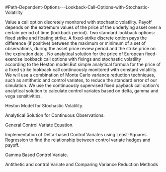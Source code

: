 #Path-Dependent-Options---Lookback-Call-Options-with-Stochastic-Volatility

Value a call option discretely monitored with stochastic volatility. Payoff depends on the extremum values of the price of the underlying asset over a certain period of time (lookback period). Two standard lookback options: fixed strike and floating strike. A fixed-strike discrete option pays the difference (if positive) between the maximum or minimum of a set of observations, during the asset price review period and the strike price on the expiration date . No analytical solution for the price of European fixed-exercise lookback call options with fixings and stochastic volatility according to the Heston model.But simple analytical formula for the price of a fixed strike lookback call continuously monitored with constant volatility. We will use a combination of Monte Carlo variance reduction techniques, such as antithetic and control variates, to reduce the standard error of our simulation. We use the continuously supervised fixed payback call option's analytical solution to calculate control variates based on delta, gamma and vega sensitivities.

Heston Model for Stochastic Volatility.

Analytical Solution for Continuous Observations.

General Control Variate Equation.

Implementation of Delta-based Control Variates using Least-Squares Regression to find the relationship between control variate hedges and payoff.

Gamma Based Control Variate.

Antithetic and control Variate and Comparing Variance Reduction Methods
